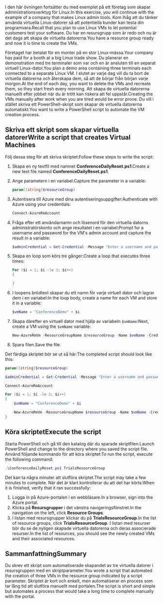 <span data-ttu-id="68e7e-101">I den här övningen fortsätter du med exemplet på ett företag som skapar administrationsverktyg för Linux.</span><span class="sxs-lookup"><span data-stu-id="68e7e-101">In this exercise, you will continue with the example of a company that makes Linux admin tools.</span></span> <span data-ttu-id="68e7e-102">Kom ihåg att du tänker använda virtuella Linux-datorer så att potentiella kunder kan testa din programvara.</span><span class="sxs-lookup"><span data-stu-id="68e7e-102">Recall that you plan to use Linux VMs to let potential customers test your software.</span></span> <span data-ttu-id="68e7e-103">Du har en resursgrupp som är redo och nu är det dags att skapa de virtuella datorerna.</span><span class="sxs-lookup"><span data-stu-id="68e7e-103">You have a resource group ready and now it is time to create the VMs.</span></span>

<span data-ttu-id="68e7e-104">Företaget har betalat för en monter på en stor Linux-mässa.</span><span class="sxs-lookup"><span data-stu-id="68e7e-104">Your company has paid for a booth at a big Linux trade show.</span></span> <span data-ttu-id="68e7e-105">Du planerar en demonstration med tre terminaler som var och en är ansluten till en separat virtuell Linux-dator.</span><span class="sxs-lookup"><span data-stu-id="68e7e-105">You plan a demo area containing three terminals each connected to a separate Linux VM.</span></span> <span data-ttu-id="68e7e-106">I slutet av varje dag vill du ta bort de virtuella datorerna och återskapa dem, så att de börjar från början varje morgon.</span><span class="sxs-lookup"><span data-stu-id="68e7e-106">At the end of each day, you want to delete the VMs and recreate them, so they start fresh every morning.</span></span> <span data-ttu-id="68e7e-107">Att skapa de virtuella datorerna manuellt efter jobbet när du är trött kan riskera att fel uppstår.</span><span class="sxs-lookup"><span data-stu-id="68e7e-107">Creating the VMs manually after work when you are tired would be error prone.</span></span> <span data-ttu-id="68e7e-108">Du vill i stället skriva ett PowerShell-skript som skapar de virtuella datorerna automatiskt.</span><span class="sxs-lookup"><span data-stu-id="68e7e-108">You want to write a PowerShell script to automate the VM creation process.</span></span>

## <a name="write-a-script-that-creates-virtual-machines"></a><span data-ttu-id="68e7e-109">Skriva ett skript som skapar virtuella datorer</span><span class="sxs-lookup"><span data-stu-id="68e7e-109">Write a script that creates Virtual Machines</span></span>

<span data-ttu-id="68e7e-110">Följ dessa steg för att skriva skriptet:</span><span class="sxs-lookup"><span data-stu-id="68e7e-110">Follow these steps to write the script:</span></span>

1. <span data-ttu-id="68e7e-111">Skapa en ny textfil med namnet **ConferenceDailyReset.ps1**.</span><span class="sxs-lookup"><span data-stu-id="68e7e-111">Create a new text file named **ConferenceDailyReset.ps1**.</span></span>

2. <span data-ttu-id="68e7e-112">Ange parametern i en variabel:</span><span class="sxs-lookup"><span data-stu-id="68e7e-112">Capture the parameter in a variable:</span></span>

    ```powershell
    param([string]$resourceGroup)
    ```

3. <span data-ttu-id="68e7e-113">Autentisera till Azure med dina autentiseringsuppgifter:</span><span class="sxs-lookup"><span data-stu-id="68e7e-113">Authenticate with Azure using your credentials:</span></span>

    ```powershell
    Connect-AzureRmAccount
    ```

4. <span data-ttu-id="68e7e-114">Fråga efter ett användarnamn och lösenord för den virtuella datorns administratörskonto och ange resultatet i en variabel:</span><span class="sxs-lookup"><span data-stu-id="68e7e-114">Prompt for a username and password for the VM's admin account and capture the result in a variable:</span></span>

    ```powershell
    $adminCredential = Get-Credential -Message "Enter a username and password for the VM administrator."
    ```

5. <span data-ttu-id="68e7e-115">Skapa en loop som körs tre gånger:</span><span class="sxs-lookup"><span data-stu-id="68e7e-115">Create a loop that executes three times:</span></span>

    ```powershell
    For ($i = 1; $i -le 3; $i++) 
    {

    }
    ```

6. <span data-ttu-id="68e7e-116">I loopens brödtext skapar du ett namn för varje virtuell dator och lagrar dem i en variabel:</span><span class="sxs-lookup"><span data-stu-id="68e7e-116">In the loop body, create a name for each VM and store it in a variable:</span></span>

    ```powershell
    $vmName = "ConferenceDemo" + $i
    ```

7. <span data-ttu-id="68e7e-117">Skapa därefter en virtuell dator med hjälp av variabeln `$vmName`:</span><span class="sxs-lookup"><span data-stu-id="68e7e-117">Next, create a VM using the `$vmName` variable:</span></span>

   ```powershell
   New-AzureRmVm -ResourceGroupName $resourceGroup -Name $vmName -Credential $adminCredential -Location "East US" -Image UbuntuLTS
   ```

8. <span data-ttu-id="68e7e-118">Spara filen.</span><span class="sxs-lookup"><span data-stu-id="68e7e-118">Save the file.</span></span>

<span data-ttu-id="68e7e-119">Det färdiga skriptet bör se ut så här:</span><span class="sxs-lookup"><span data-stu-id="68e7e-119">The completed script should look like this:</span></span>

```powershell
param([string]$resourceGroup)

$adminCredential = Get-Credential -Message "Enter a username and password for the VM administrator."

Connect-AzureRmAccount

For ($i = 1; $i -le 3; $i++)
{
    $vmName = "ConferenceDemo" + $i

    New-AzureRmVm -ResourceGroupName $resourceGroup -Name $vmName -Credential $adminCredential -Location "East US" -Image UbuntuLTS
}
```

## <a name="execute-the-script"></a><span data-ttu-id="68e7e-120">Köra skriptet</span><span class="sxs-lookup"><span data-stu-id="68e7e-120">Execute the script</span></span>

<span data-ttu-id="68e7e-121">Starta PowerShell och gå till den katalog där du sparade skriptfilen.</span><span class="sxs-lookup"><span data-stu-id="68e7e-121">Launch PowerShell and change to the directory where you saved the script file.</span></span> <span data-ttu-id="68e7e-122">Använd följande kommando för att köra skriptet:</span><span class="sxs-lookup"><span data-stu-id="68e7e-122">To run the script, execute the following command:</span></span>

```powershell
.\ConferenceDailyReset.ps1 TrialsResourceGroup
```

<span data-ttu-id="68e7e-123">Det kan ta några minuter att slutföra skriptet.</span><span class="sxs-lookup"><span data-stu-id="68e7e-123">The script may take a few minutes to complete.</span></span> <span data-ttu-id="68e7e-124">När det är klart kontrollerar du att det har körts:</span><span class="sxs-lookup"><span data-stu-id="68e7e-124">When it is finished, verify that it ran successfully:</span></span>

1. <span data-ttu-id="68e7e-125">Logga in på Azure-portalen i en webbläsare.</span><span class="sxs-lookup"><span data-stu-id="68e7e-125">In a browser, sign into the Azure portal.</span></span>
2. <span data-ttu-id="68e7e-126">Klicka på **Resursgrupper** i det vänstra navigeringsfönstret.</span><span class="sxs-lookup"><span data-stu-id="68e7e-126">In the navigation on the left, click **Resource Groups**.</span></span>
3. <span data-ttu-id="68e7e-127">I listan med resursgrupper klickar du på **TrialsResourceGroup**.</span><span class="sxs-lookup"><span data-stu-id="68e7e-127">In the list of resource groups, click **TrialsResourceGroup**.</span></span> <span data-ttu-id="68e7e-128">I listan med resurser bör du se de nyligen skapade virtuella datorerna och deras associerade resurser.</span><span class="sxs-lookup"><span data-stu-id="68e7e-128">In the list of resources, you should see the newly created VMs and their associated resources.</span></span>

## <a name="summary"></a><span data-ttu-id="68e7e-129">Sammanfattning</span><span class="sxs-lookup"><span data-stu-id="68e7e-129">Summary</span></span>
<span data-ttu-id="68e7e-130">Du skrev ett skript som automatiserade skapandet av tre virtuella datorer i resursgruppen med en skriptparameter.</span><span class="sxs-lookup"><span data-stu-id="68e7e-130">You wrote a script that automated the creation of three VMs in the resource group indicated by a script parameter.</span></span> <span data-ttu-id="68e7e-131">Skriptet är kort och enkelt, men automatiserar en process som tar lång tid att slutföra manuellt med portalen.</span><span class="sxs-lookup"><span data-stu-id="68e7e-131">The script is short and simple but automates a process that would take a long time to complete manually with the portal.</span></span>